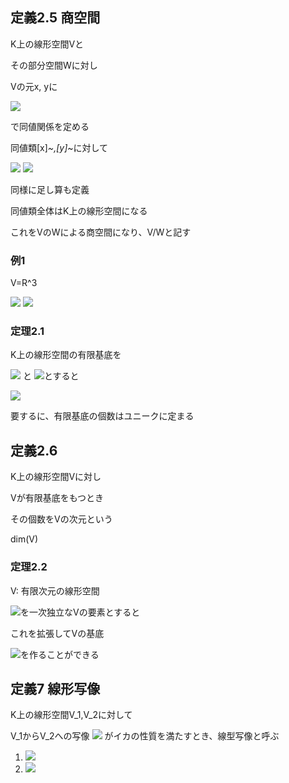 ## 定義2.5 商空間

K上の線形空間Vと

その部分空間Wに対し

Vの元x, yに

<img src="https://latex.codecogs.com/gif.latex?%5Cdpi%7B150%7D%20x%20%5Csim%20y%20%5CLeftrightarrow%20x%20-%20y%20%5Cin%20W">

で同値関係を定める

同値類[x]_~,[y]_~に対して

<img src="https://latex.codecogs.com/gif.latex?%5Cdpi%7B150%7D%20c%5Bx%5D_%5Csim%20%3D%20%5Bcx%5D_%5Csim">
<img src="https://latex.codecogs.com/gif.latex?%5Cdpi%7B150%7D%20c%20%5Cin%20K">

同様に足し算も定義

同値類全体はK上の線形空間になる

これをVのWによる商空間になり、V/Wと記す

### 例1

V=R^3

<img src="https://latex.codecogs.com/gif.latex?%5Cdpi%7B150%7D%20W%3D%5C%7B%28a%2Cb%2Cc%29%7C%28a%2Cb%29%5Cin%20V%5C%7D%28%3D%5Cmathbb%20R%5E2%29">

<img src="https://latex.codecogs.com/gif.latex?%5Cdpi%7B150%7D%20%5B%28a%2Cb%2Cc_1%29%5D_%5Csim%20%3D%20%5B%28a%2Cb%2Cc_2%29%5D_%5Csim">

### 定理2.1

K上の線形空間の有限基底を

<img src="https://latex.codecogs.com/gif.latex?%5Cdpi%7B150%7D%20v_1%2C%20...%2C%20v_n"> と <img src="https://latex.codecogs.com/gif.latex?%5Cdpi%7B150%7D%20w_1%2C%20...%2C%20w_m">とすると

<img src="https://latex.codecogs.com/gif.latex?%5Cdpi%7B150%7D%20n%20%3D%20m">

要するに、有限基底の個数はユニークに定まる

## 定義2.6

K上の線形空間Vに対し

Vが有限基底をもつとき

その個数をVの次元という

dim(V)

### 定理2.2

V: 有限次元の線形空間

<img src="https://latex.codecogs.com/gif.latex?%5Cdpi%7B150%7D%20%5C%7Bv_1%2C%20...%2C%20v_l%5C%7D">を一次独立なVの要素とすると

これを拡張してVの基底

<img src="https://latex.codecogs.com/gif.latex?%5Cdpi%7B150%7D%20%5C%7Bv_1%2C%20...%2C%20v_l%2C%20v_%7B%28l+1%29%7D%2C%20v_n%5C%7D">を作ることができる

## 定義7 線形写像

K上の線形空間V_1,V_2に対して

V_1からV_2への写像 <img src="https://latex.codecogs.com/gif.latex?%5Cdpi%7B150%7D%20%5Cvarphi"> がイカの性質を満たすとき、線型写像と呼ぶ

1. <img src="https://latex.codecogs.com/gif.latex?%5Cdpi%7B150%7D%20%5Cvarphi%28v_1+v_2%29%3D%5Cvarphi%28v_1%29%20+%20%5Cvarphi%28v_2%29">
2. <img src="https://latex.codecogs.com/gif.latex?%5Cdpi%7B150%7D%20%5Cvarphi%28cv%29%3Dc%5Cvarphi%28v%29%20%7E%7E%7E%7E%28c%5Cin%20K%29">
